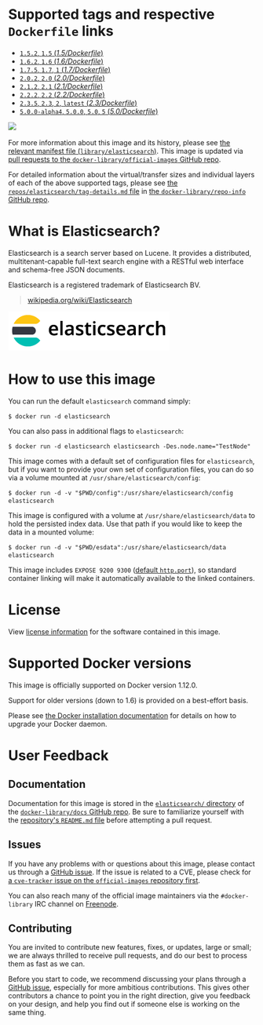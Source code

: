 # Supported tags and respective `Dockerfile` links

-	[`1.5.2`, `1.5` (*1.5/Dockerfile*)](https://github.com/docker-library/elasticsearch/blob/2bfa45254a681e4f667c96c5de13438209e2f0ec/1.5/Dockerfile)
-	[`1.6.2`, `1.6` (*1.6/Dockerfile*)](https://github.com/docker-library/elasticsearch/blob/2bfa45254a681e4f667c96c5de13438209e2f0ec/1.6/Dockerfile)
-	[`1.7.5`, `1.7`, `1` (*1.7/Dockerfile*)](https://github.com/docker-library/elasticsearch/blob/2bfa45254a681e4f667c96c5de13438209e2f0ec/1.7/Dockerfile)
-	[`2.0.2`, `2.0` (*2.0/Dockerfile*)](https://github.com/docker-library/elasticsearch/blob/2bfa45254a681e4f667c96c5de13438209e2f0ec/2.0/Dockerfile)
-	[`2.1.2`, `2.1` (*2.1/Dockerfile*)](https://github.com/docker-library/elasticsearch/blob/2bfa45254a681e4f667c96c5de13438209e2f0ec/2.1/Dockerfile)
-	[`2.2.2`, `2.2` (*2.2/Dockerfile*)](https://github.com/docker-library/elasticsearch/blob/2bfa45254a681e4f667c96c5de13438209e2f0ec/2.2/Dockerfile)
-	[`2.3.5`, `2.3`, `2`, `latest` (*2.3/Dockerfile*)](https://github.com/docker-library/elasticsearch/blob/95b84a6e29f056d0f9608e5e1bb2129067852e6b/2.3/Dockerfile)
-	[`5.0.0-alpha4`, `5.0.0`, `5.0`, `5` (*5.0/Dockerfile*)](https://github.com/docker-library/elasticsearch/blob/2bfa45254a681e4f667c96c5de13438209e2f0ec/5.0/Dockerfile)

[![](https://badge.imagelayers.io/elasticsearch:latest.svg)](https://imagelayers.io/?images=elasticsearch:1.5.2,elasticsearch:1.6.2,elasticsearch:1.7.5,elasticsearch:2.0.2,elasticsearch:2.1.2,elasticsearch:2.2.2,elasticsearch:2.3.5,elasticsearch:5.0.0-alpha4)

For more information about this image and its history, please see [the relevant manifest file (`library/elasticsearch`)](https://github.com/docker-library/official-images/blob/master/library/elasticsearch). This image is updated via [pull requests to the `docker-library/official-images` GitHub repo](https://github.com/docker-library/official-images/pulls?q=label%3Alibrary%2Felasticsearch).

For detailed information about the virtual/transfer sizes and individual layers of each of the above supported tags, please see [the `repos/elasticsearch/tag-details.md` file](https://github.com/docker-library/repo-info/blob/master/repos/elasticsearch/tag-details.md) in [the `docker-library/repo-info` GitHub repo](https://github.com/docker-library/repo-info).

# What is Elasticsearch?

Elasticsearch is a search server based on Lucene. It provides a distributed, multitenant-capable full-text search engine with a RESTful web interface and schema-free JSON documents.

Elasticsearch is a registered trademark of Elasticsearch BV.

> [wikipedia.org/wiki/Elasticsearch](https://en.wikipedia.org/wiki/Elasticsearch)

![logo](https://raw.githubusercontent.com/docker-library/docs/7688e51a41c0c10dca4e6c376be886ce64b9620f/elasticsearch/logo.png)

# How to use this image

You can run the default `elasticsearch` command simply:

```console
$ docker run -d elasticsearch
```

You can also pass in additional flags to `elasticsearch`:

```console
$ docker run -d elasticsearch elasticsearch -Des.node.name="TestNode"
```

This image comes with a default set of configuration files for `elasticsearch`, but if you want to provide your own set of configuration files, you can do so via a volume mounted at `/usr/share/elasticsearch/config`:

```console
$ docker run -d -v "$PWD/config":/usr/share/elasticsearch/config elasticsearch
```

This image is configured with a volume at `/usr/share/elasticsearch/data` to hold the persisted index data. Use that path if you would like to keep the data in a mounted volume:

```console
$ docker run -d -v "$PWD/esdata":/usr/share/elasticsearch/data elasticsearch
```

This image includes `EXPOSE 9200 9300` ([default `http.port`](http://www.elastic.co/guide/en/elasticsearch/reference/1.5/modules-http.html)), so standard container linking will make it automatically available to the linked containers.

# License

View [license information](https://github.com/elasticsearch/elasticsearch/blob/66b5ed86f7adede8102cd4d979b9f4924e5bd837/LICENSE.txt) for the software contained in this image.

# Supported Docker versions

This image is officially supported on Docker version 1.12.0.

Support for older versions (down to 1.6) is provided on a best-effort basis.

Please see [the Docker installation documentation](https://docs.docker.com/installation/) for details on how to upgrade your Docker daemon.

# User Feedback

## Documentation

Documentation for this image is stored in the [`elasticsearch/` directory](https://github.com/docker-library/docs/tree/master/elasticsearch) of the [`docker-library/docs` GitHub repo](https://github.com/docker-library/docs). Be sure to familiarize yourself with the [repository's `README.md` file](https://github.com/docker-library/docs/blob/master/README.md) before attempting a pull request.

## Issues

If you have any problems with or questions about this image, please contact us through a [GitHub issue](https://github.com/docker-library/elasticsearch/issues). If the issue is related to a CVE, please check for [a `cve-tracker` issue on the `official-images` repository first](https://github.com/docker-library/official-images/issues?q=label%3Acve-tracker).

You can also reach many of the official image maintainers via the `#docker-library` IRC channel on [Freenode](https://freenode.net).

## Contributing

You are invited to contribute new features, fixes, or updates, large or small; we are always thrilled to receive pull requests, and do our best to process them as fast as we can.

Before you start to code, we recommend discussing your plans through a [GitHub issue](https://github.com/docker-library/elasticsearch/issues), especially for more ambitious contributions. This gives other contributors a chance to point you in the right direction, give you feedback on your design, and help you find out if someone else is working on the same thing.
